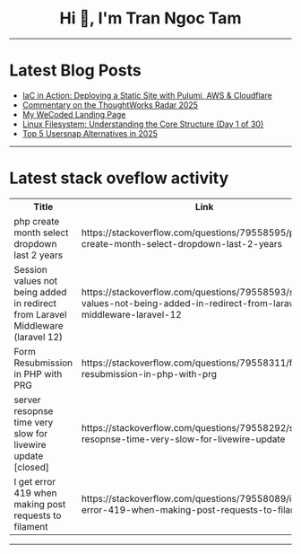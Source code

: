 <h1 align="center">Hi 👋, I'm Tran Ngoc Tam</h1>

---

# Latest Blog Posts 
<!-- BLOG-POST-LIST:START -->
- [IaC in Action: Deploying a Static Site with Pulumi, AWS &amp; Cloudflare](https://dev.to/onlyfave/iac-in-action-deploying-a-static-site-with-pulumi-aws-cloudflare-29cj)
- [Commentary on the ThoughtWorks Radar 2025](https://dev.to/jesterxl/commentary-on-the-thoughtworks-radar-2025-gd9)
- [My WeCoded Landing Page](https://dev.to/prubianes/my-wecoded-landing-page-3i6i)
- [Linux Filesystem: Understanding the Core Structure &lpar;Day 1 of 30&rpar;](https://dev.to/sheikhhassaanbinnadeem/linux-filesystem-understanding-the-core-structure-day-1-of-30-2m0j)
- [Top 5 Usersnap Alternatives in 2025](https://dev.to/shayy/top-5-usersnap-alternatives-in-2025-2fkn)
<!-- BLOG-POST-LIST:END -->

---

# Latest stack oveflow activity
<table>
  <tr><th>Title</th><th>Link</th></tr>
  <!-- STACKOVERFLOW:START --><tr><td>php create month select dropdown last 2 years</td><td>https://stackoverflow.com/questions/79558595/php-create-month-select-dropdown-last-2-years</td></tr><tr><td>Session values not being added in redirect from Laravel Middleware &lpar;laravel 12&rpar;</td><td>https://stackoverflow.com/questions/79558593/session-values-not-being-added-in-redirect-from-laravel-middleware-laravel-12</td></tr><tr><td>Form Resubmission in PHP with PRG</td><td>https://stackoverflow.com/questions/79558311/form-resubmission-in-php-with-prg</td></tr><tr><td>server resopnse time very slow for livewire update [closed]</td><td>https://stackoverflow.com/questions/79558292/server-resopnse-time-very-slow-for-livewire-update</td></tr><tr><td>I get error 419 when making post requests to filament</td><td>https://stackoverflow.com/questions/79558089/i-get-error-419-when-making-post-requests-to-filament</td></tr><!-- STACKOVERFLOW:END -->
</table>

---


